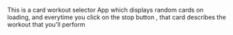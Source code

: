 This is a card workout selector App which displays random cards on loading, and everytime you click on the stop button , that card describes the workout that you'll perform
